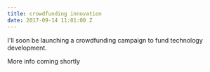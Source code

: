 ```yaml
---
title: crowdfunding innovation
date: 2017-09-14 11:01:00 Z
---
```


I'll soon be launching a crowdfunding campaign to fund technology development.

More info coming shortly